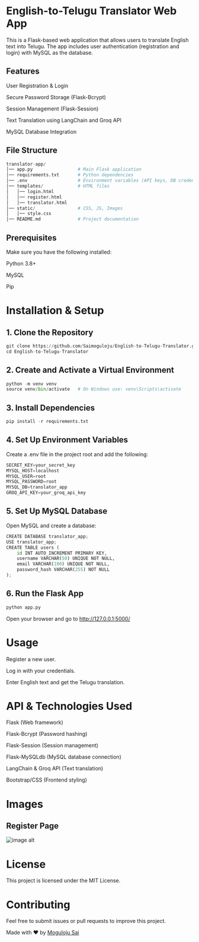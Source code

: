 # English-to-Telugu Translator Web App
This is a Flask-based web application that allows users to translate English text into Telugu. The app includes user authentication (registration and login) with MySQL as the database.

## Features
User Registration & Login

Secure Password Storage (Flask-Bcrypt)

Session Management (Flask-Session)

Text Translation using LangChain and Groq API

MySQL Database Integration

## File Structure
```python
translator-app/
│── app.py                 # Main Flask application
│── requirements.txt       # Python dependencies
│── .env                   # Environment variables (API keys, DB credentials)
│── templates/             # HTML files
│   │── login.html
│   │── register.html
│   │── translator.html
│── static/                # CSS, JS, Images
│   │── style.css
│── README.md              # Project documentation
```

## Prerequisites

Make sure you have the following installed:

Python 3.8+

MySQL

Pip

# Installation & Setup

## 1. Clone the Repository
```python
git clone https://github.com/Saimoguloju/English-to-Telugu-Translator.git
cd English-to-Telugu-Translator
```
 

## 2. Create and Activate a Virtual Environment
```python
python -m venv venv
source venv/bin/activate   # On Windows use: venv\Scripts\activate
```

## 3. Install Dependencies
```python
pip install -r requirements.txt
```

## 4. Set Up Environment Variables

Create a .env file in the project root and add the following:
```python
SECRET_KEY=your_secret_key
MYSQL_HOST=localhost
MYSQL_USER=root
MYSQL_PASSWORD=root
MYSQL_DB=translator_app
GROQ_API_KEY=your_groq_api_key
```

## 5. Set Up MySQL Database

Open MySQL and create a database:
```python
CREATE DATABASE translator_app;
USE translator_app;
CREATE TABLE users (
    id INT AUTO_INCREMENT PRIMARY KEY,
    username VARCHAR(50) UNIQUE NOT NULL,
    email VARCHAR(100) UNIQUE NOT NULL,
    password_hash VARCHAR(255) NOT NULL
);
```

## 6. Run the Flask App
```python
python app.py
```
Open your browser and go to http://127.0.0.1:5000/

# Usage

Register a new user.

Log in with your credentials.

Enter English text and get the Telugu translation.

# API & Technologies Used

Flask (Web framework)

Flask-Bcrypt (Password hashing)

Flask-Session (Session management)

Flask-MySQLdb (MySQL database connection)

LangChain & Groq API (Text translation)

Bootstrap/CSS (Frontend styling)

# Images
## Register Page
![image alt](https://github.com/Saimoguloju/English-to-Telugu-Translator/blob/main/Images/Register.png)

# License

This project is licensed under the MIT License.

# Contributing

Feel free to submit issues or pull requests to improve this project.

Made with ❤️ by [Moguloju Sai](https://linktr.ee/Moguloju_Sai)
